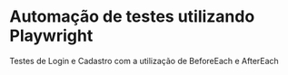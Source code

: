 # Automação de testes utilizando Playwright
Testes de Login e Cadastro com a utilização de BeforeEach e AfterEach